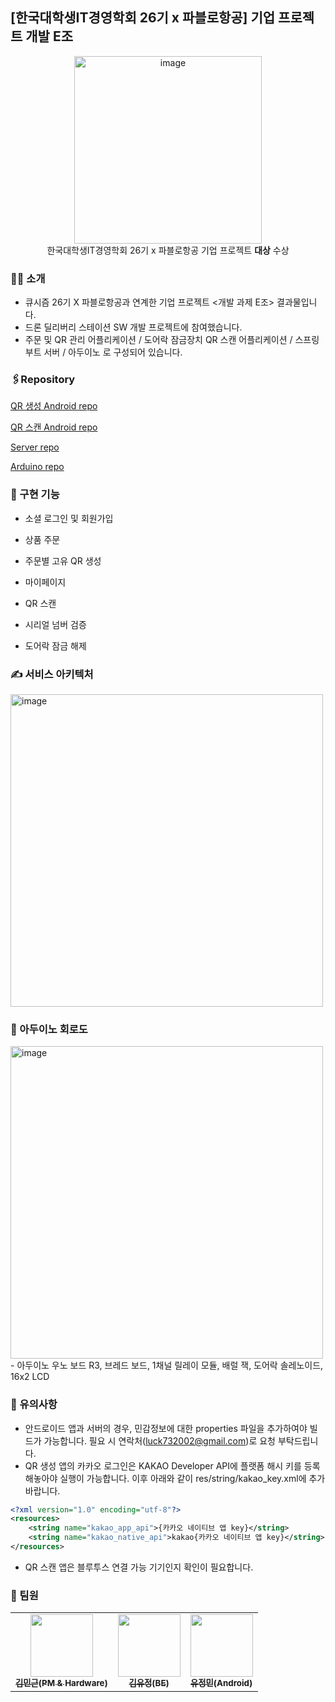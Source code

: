 ## [한국대학생IT경영학회 26기 x 파블로항공] 기업 프로젝트 개발 E조
<div align="center">
    <img width="300px" alt="image" src="https://user-images.githubusercontent.com/78305431/212356140-d25daffc-513c-4e8c-8875-c104733835b7.png">
    <div>한국대학생IT경영학회 26기 x 파블로항공 기업 프로젝트 <b>대상</b> 수상</div>
</div>


### 🙋‍♀️ 소개
- 큐시즘 26기 X 파블로항공과 연계한 기업 프로젝트 <개발 과제 E조> 결과물입니다.
- 드론 딜리버리 스테이션 SW 개발 프로젝트에 참여했습니다.
- 주문 및 QR 관리 어플리케이션 / 도어락 잠금장치 QR 스캔 어플리케이션 / 스프링부트 서버 / 아두이노 로 구성되어 있습니다.

### 🖇Repository
[QR 생성 Android repo](https://github.com/Kusitms-pabloAir/Pablo-air-assignment-android)

[QR 스캔 Android repo](https://github.com/Kusitms-pabloAir/Pablo-air-assignment-qr-scan)

[Server repo](https://github.com/Kusitms-pabloAir/Pablo-air-assignment-backend)

[Arduino repo](https://github.com/Kusitms-pabloAir/Pablo-air-assignment-arduino)

### 📂 구현 기능 

- 소셜 로그인 및 회원가입
- 상품 주문
- 주문별 고유 QR 생성
- 마이페이지

- QR 스캔
- 시리얼 넘버 검증
- 도어락 잠금 해제

### ✍️ 서비스 아키텍처
<img width="500" alt="image" src="https://user-images.githubusercontent.com/78305431/192710299-d00bc558-039d-466a-b1c9-c70b9b7a2c03.png">

### 🔌 아두이노 회로도
<img width="500" alt="image" src="https://user-images.githubusercontent.com/78305431/192709363-b93a0db8-4cf0-4d06-b1a0-c7235d19f18b.png">
- 아두이노 우노 보드 R3, 브레드 보드, 1채널 릴레이 모듈, 배럴 잭, 도어락 솔레노이드, 16x2 LCD

### 🔎 유의사항
- 안드로이드 앱과 서버의 경우, 민감정보에 대한 properties 파일을 추가하여야 빌드가 가능합니다. 필요 시 연락처(luck732002@gmail.com)로 요청 부탁드립니다.
- QR 생성 앱의 카카오 로그인은 KAKAO Developer API에 플랫폼 해시 키를 등록해놓아야 실행이 가능합니다. 이후 아래와 같이 res/string/kakao_key.xml에 추가 바랍니다.
```XML
<?xml version="1.0" encoding="utf-8"?>
<resources>
    <string name="kakao_app_api">{카카오 네이티브 앱 key}</string>
    <string name="kakao_native_api">kakao{카카오 네이티브 앱 key}</string>
</resources>
```
- QR 스캔 앱은 블루투스 연결 가능 기기인지 확인이 필요합니다.

### 👤 팀원
<table>
<tr>
    <td align="center"><a href="https://github.com/mingeun0507"><img src="https://user-images.githubusercontent.com/78305431/192702338-c4af9806-a392-4d9f-bcd2-2f64775e5529.png" width="100px;" alt=""/><br /><sub><b>김민근(PM & Hardware)</b></sub></a><br /></td>
    <td align="center"><a href="https://github.com/yujeongkimm"><img src="https://user-images.githubusercontent.com/78305431/192702485-89bef3c7-a970-4b54-8442-f9bd0dff110c.png" width="100px;" alt=""/><br /><sub><b>김유정(BE)</b></sub></a><br /></td>
    <td align="center"><a href="https://github.com/Jeongminyooa"><img src="https://user-images.githubusercontent.com/78305431/192702617-d1ff035f-4b32-45ed-bb11-6b30c685be62.png" width="100px;" alt=""/><br /><sub><b>유정민(Android)</b></sub></a><br /></td>
<tr>
</table>

